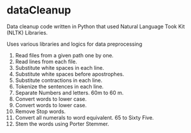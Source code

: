 # dataCleanup
Data cleanup code written in Python that used Natural Language Took Kit (NLTK) Libraries.

Uses various libraries and logics for data preprocessing

1. Read files from a given path one by one.
2. Read lines from each file.
3. Substitute white spaces in each line. 
4. Substitute white spaces before apostrophes. 
5. Substitute contractions in each line. 
6. Tokenize the sentences in each line.
7. Separate Numbers and letters. 60m to 60 m. 
8. Convert words to lower case.
9. Convert words to lower case.
10. Remove Stop words.
11. Convert all numerals to word equivalent. 65 to Sixty Five.
12. Stem the words using Porter Stemmer.
